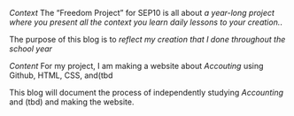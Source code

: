 *Context*
The “Freedom Project” for SEP10 is all about _a year-long project where you present all the context you learn daily lessons to your creation._.

The purpose of this blog is to _reflect my creation that I done throughout the school year_

*Content*
For my project, I am making a website about _Accouting_ using Github, HTML, CSS, and(tbd

This blog will document the process of independently studying _Accounting_ and (tbd) and making the website.
